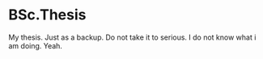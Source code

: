 # BSc.Thesis
My thesis.
Just as a backup. Do not take it to serious. I do not know what i am doing. 
Yeah. 
